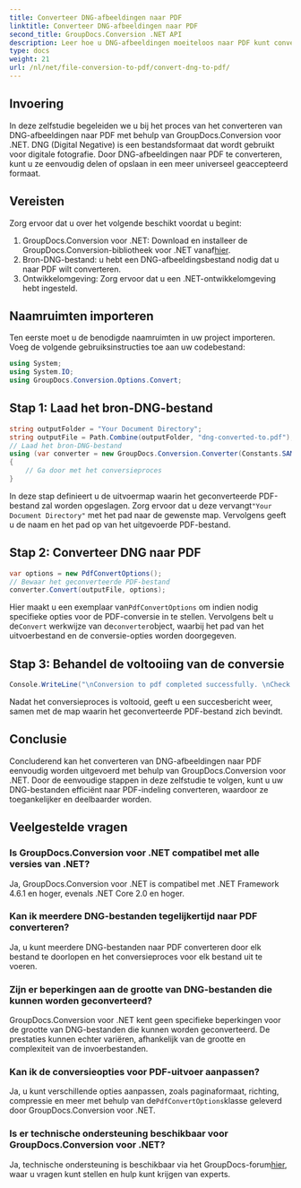 ```yaml
---
title: Converteer DNG-afbeeldingen naar PDF
linktitle: Converteer DNG-afbeeldingen naar PDF
second_title: GroupDocs.Conversion .NET API
description: Leer hoe u DNG-afbeeldingen moeiteloos naar PDF kunt converteren met GroupDocs.Conversion voor .NET. Volg onze stapsgewijze handleiding voor een naadloze conversie.
type: docs
weight: 21
url: /nl/net/file-conversion-to-pdf/convert-dng-to-pdf/
---
```

## Invoering
In deze zelfstudie begeleiden we u bij het proces van het converteren van DNG-afbeeldingen naar PDF met behulp van GroupDocs.Conversion voor .NET. DNG (Digital Negative) is een bestandsformaat dat wordt gebruikt voor digitale fotografie. Door DNG-afbeeldingen naar PDF te converteren, kunt u ze eenvoudig delen of opslaan in een meer universeel geaccepteerd formaat.
## Vereisten
Zorg ervoor dat u over het volgende beschikt voordat u begint:
1.  GroupDocs.Conversion voor .NET: Download en installeer de GroupDocs.Conversion-bibliotheek voor .NET vanaf[hier](https://releases.groupdocs.com/conversion/net/).
2. Bron-DNG-bestand: u hebt een DNG-afbeeldingsbestand nodig dat u naar PDF wilt converteren.
3. Ontwikkelomgeving: Zorg ervoor dat u een .NET-ontwikkelomgeving hebt ingesteld.

## Naamruimten importeren
Ten eerste moet u de benodigde naamruimten in uw project importeren. Voeg de volgende gebruiksinstructies toe aan uw codebestand:
```csharp
using System;
using System.IO;
using GroupDocs.Conversion.Options.Convert;
```
## Stap 1: Laad het bron-DNG-bestand
```csharp
string outputFolder = "Your Document Directory";
string outputFile = Path.Combine(outputFolder, "dng-converted-to.pdf");
// Laad het bron-DNG-bestand
using (var converter = new GroupDocs.Conversion.Converter(Constants.SAMPLE_DNG))
{
    // Ga door met het conversieproces
}
```
 In deze stap definieert u de uitvoermap waarin het geconverteerde PDF-bestand zal worden opgeslagen. Zorg ervoor dat u deze vervangt`"Your Document Directory"` met het pad naar de gewenste map. Vervolgens geeft u de naam en het pad op van het uitgevoerde PDF-bestand.
## Stap 2: Converteer DNG naar PDF
```csharp
var options = new PdfConvertOptions();
// Bewaar het geconverteerde PDF-bestand
converter.Convert(outputFile, options);
```
 Hier maakt u een exemplaar van`PdfConvertOptions` om indien nodig specifieke opties voor de PDF-conversie in te stellen. Vervolgens belt u de`Convert` werkwijze van de`converter`object, waarbij het pad van het uitvoerbestand en de conversie-opties worden doorgegeven.
## Stap 3: Behandel de voltooiing van de conversie
```csharp
Console.WriteLine("\nConversion to pdf completed successfully. \nCheck output in {0}", outputFolder);
```
Nadat het conversieproces is voltooid, geeft u een succesbericht weer, samen met de map waarin het geconverteerde PDF-bestand zich bevindt.

## Conclusie
Concluderend kan het converteren van DNG-afbeeldingen naar PDF eenvoudig worden uitgevoerd met behulp van GroupDocs.Conversion voor .NET. Door de eenvoudige stappen in deze zelfstudie te volgen, kunt u uw DNG-bestanden efficiënt naar PDF-indeling converteren, waardoor ze toegankelijker en deelbaarder worden.
## Veelgestelde vragen
### Is GroupDocs.Conversion voor .NET compatibel met alle versies van .NET?
Ja, GroupDocs.Conversion voor .NET is compatibel met .NET Framework 4.6.1 en hoger, evenals .NET Core 2.0 en hoger.
### Kan ik meerdere DNG-bestanden tegelijkertijd naar PDF converteren?
Ja, u kunt meerdere DNG-bestanden naar PDF converteren door elk bestand te doorlopen en het conversieproces voor elk bestand uit te voeren.
### Zijn er beperkingen aan de grootte van DNG-bestanden die kunnen worden geconverteerd?
GroupDocs.Conversion voor .NET kent geen specifieke beperkingen voor de grootte van DNG-bestanden die kunnen worden geconverteerd. De prestaties kunnen echter variëren, afhankelijk van de grootte en complexiteit van de invoerbestanden.
### Kan ik de conversieopties voor PDF-uitvoer aanpassen?
 Ja, u kunt verschillende opties aanpassen, zoals paginaformaat, richting, compressie en meer met behulp van de`PdfConvertOptions`klasse geleverd door GroupDocs.Conversion voor .NET.
### Is er technische ondersteuning beschikbaar voor GroupDocs.Conversion voor .NET?
 Ja, technische ondersteuning is beschikbaar via het GroupDocs-forum[hier](https://forum.groupdocs.com/c/conversion/11), waar u vragen kunt stellen en hulp kunt krijgen van experts.